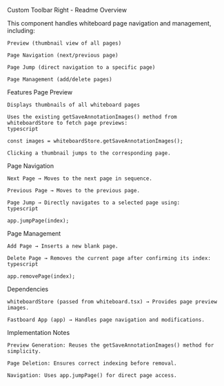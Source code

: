 
Custom Toolbar Right - Readme
Overview

This component handles whiteboard page navigation and management, including:

    Preview (thumbnail view of all pages)

    Page Navigation (next/previous page)

    Page Jump (direct navigation to a specific page)

    Page Management (add/delete pages)

Features
Page Preview

    Displays thumbnails of all whiteboard pages

    Uses the existing getSaveAnnotationImages() method from whiteboardStore to fetch page previews:
    typescript

    const images = whiteboardStore.getSaveAnnotationImages();  

    Clicking a thumbnail jumps to the corresponding page.

Page Navigation

    Next Page → Moves to the next page in sequence.

    Previous Page → Moves to the previous page.

    Page Jump → Directly navigates to a selected page using:
    typescript

    app.jumpPage(index);  

Page Management

    Add Page → Inserts a new blank page.

    Delete Page → Removes the current page after confirming its index:
    typescript

    app.removePage(index);  

Dependencies

    whiteboardStore (passed from whiteboard.tsx) → Provides page preview images.

    Fastboard App (app) → Handles page navigation and modifications.

Implementation Notes

    Preview Generation: Reuses the getSaveAnnotationImages() method for simplicity.

    Page Deletion: Ensures correct indexing before removal.

    Navigation: Uses app.jumpPage() for direct page access.
